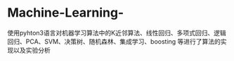 # Machine-Learning-
使用pyhton3语言对机器学习算法中的K近邻算法、线性回归、多项式回归、逻辑回归、PCA、SVM、决策树、随机森林、集成学习、boosting 等进行了算法的实现以及实验分析
